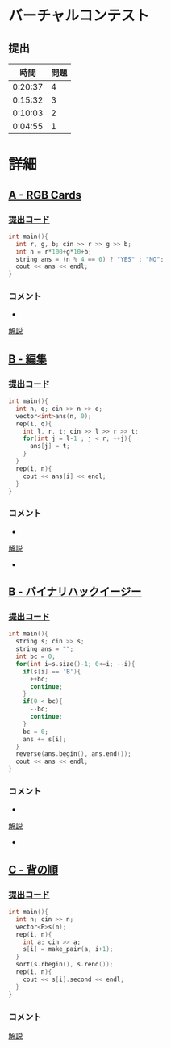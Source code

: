 # バーチャルコンテスト

## 提出
|  時間  |  問題  |
| ---- | ---- |
| 0:20:37 | 4 |
| 0:15:32 | 3 |
| 0:10:03 | 2 |
| 0:04:55 | 1 |

# 詳細
## [A - RGB Cards](https://atcoder.jp/contests/abc064/tasks/abc064_a)
### [提出コード](https://atcoder.jp/contests/abc064/submissions/32320606)
```c++
int main(){
  int r, g, b; cin >> r >> g >> b;
  int n = r*100+g*10+b;
  string ans = (n % 4 == 0) ? "YES" : "NO";
  cout << ans << endl;
}
```

### コメント

* 

[解説](https://img.atcoder.jp/abc064/editorial.pdf)


## [B - 編集](https://atcoder.jp/contests/abc037/tasks/abc037_b)
### [提出コード](https://atcoder.jp/contests/abc037/submissions/32320703)
```c++
int main(){
  int n, q; cin >> n >> q;
  vector<int>ans(n, 0);
  rep(i, q){
    int l, r, t; cin >> l >> r >> t;
    for(int j = l-1 ; j < r; ++j){
      ans[j] = t;
    }
  }
  rep(i, n){
    cout << ans[i] << endl;
  }
}
```

### コメント

* 

[解説](https://img.atcoder.jp/data/abc/037/editorial.pdf)

* 


## [B - バイナリハックイージー](https://atcoder.jp/contests/abc043/tasks/abc043_b)
### [提出コード](https://atcoder.jp/contests/abc043/submissions/32320773)

```c++
int main(){
  string s; cin >> s;
  string ans = "";
  int bc = 0;
  for(int i=s.size()-1; 0<=i; --i){
    if(s[i] == 'B'){
      ++bc;
      continue;
    }
    if(0 < bc){
      --bc;
      continue;
    }
    bc = 0;
    ans += s[i];
  }
  reverse(ans.begin(), ans.end());
  cout << ans << endl;
}
```

### コメント
* 

[解説](https://img.atcoder.jp/data/arc/059/editorial.pdf)

* 


## [C - 背の順](https://atcoder.jp/contests/abc041/tasks/abc041_c)
### [提出コード](https://atcoder.jp/contests/abc041/submissions/32320830)

```c++
int main(){
  int n; cin >> n;
  vector<P>s(n);
  rep(i, n){
    int a; cin >> a;
    s[i] = make_pair(a, i+1);
  }
  sort(s.rbegin(), s.rend());
  rep(i, n){
    cout << s[i].second << endl;
  }
}
```

### コメント

[解説](https://img.atcoder.jp/data/abc/041/editorial.pdf)
